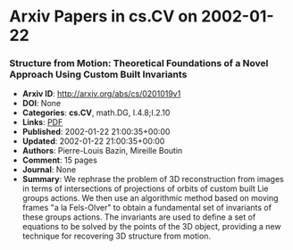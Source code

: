 # Arxiv Papers in cs.CV on 2002-01-22
### Structure from Motion: Theoretical Foundations of a Novel Approach Using Custom Built Invariants
- **Arxiv ID**: http://arxiv.org/abs/cs/0201019v1
- **DOI**: None
- **Categories**: **cs.CV**, math.DG, I.4.8;I.2.10
- **Links**: [PDF](http://arxiv.org/pdf/cs/0201019v1)
- **Published**: 2002-01-22 21:00:35+00:00
- **Updated**: 2002-01-22 21:00:35+00:00
- **Authors**: Pierre-Louis Bazin, Mireille Boutin
- **Comment**: 15 pages
- **Journal**: None
- **Summary**: We rephrase the problem of 3D reconstruction from images in terms of intersections of projections of orbits of custom built Lie groups actions. We then use an algorithmic method based on moving frames "a la Fels-Olver" to obtain a fundamental set of invariants of these groups actions. The invariants are used to define a set of equations to be solved by the points of the 3D object, providing a new technique for recovering 3D structure from motion.



